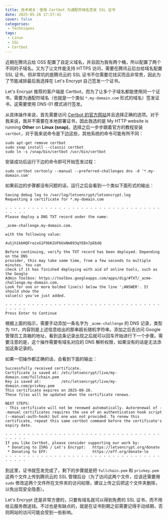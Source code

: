 ```yaml
---
title: 技术相关｜使用 Certbot 为通配符域名签发 SSL 证书
date: 2025-05-26 17:57:41
cover: false
categories:
 - Techniques
tags:
 - Linux
 - SSL
 - Certbot
---
```


近期在腾讯云给 OSS 配置了自定义域名，并且因为我有两个桶，所以配置了两个不同的子域名。又为了让文件能支持 HTTPS 访问，需要在腾讯云后台给域名配置 SSL 证书。但非常坑的是腾讯云的 SSL 证书不仅需要花钱买而且非常贵，因此为了节能减排最后我选择在 Let's Encrypt 自己签发一个证书。

Let's Encrypt 推荐的客户端是 Certbot，而为了让多个子域名都能使用同一个证书，需要为通配符域名（也就是一个类似 `*.my-domain.com` 形式的域名）签发证书，这需要使用 DNS-01 模式进行签发。

从具体操作来说，首先需要访问 [Certbot 的官方网站](https://certbot.eff.org/)并且选择正确的选项。对于我来说，我并不需要在本地部署证书，因此我选的是 My HTTP website is running **Other** on **Linux (snap)**。选择之后一步步跟着官方的教程安装 `certbot`，对于我来说命令是下边这些，其他系统的命令可能有所不同：

```shell
sudo apt-get remove certbot
sudo snap install --classic certbot
sudo ln -s /snap/bin/certbot /usr/bin/certbot
```

安装成功后运行下边的命令即可开始签发过程：

```shell
sudo certbot certonly --manual --preferred-challenges dns -d '*.my-domain.com'
```

如果前边的步骤都没有问题的话，运行之后会看到一个类似下面形式的输出：

```
Saving debug log to /var/log/letsencrypt/letsencrypt.log
Requesting a certificate for *.my-domain.com

- - - - - - - - - - - - - - - - - - - - - - - - - - - - - - - - - - - - - - - -
Please deploy a DNS TXT record under the name:

_acme-challenge.my-domain.com.

with the following value:

4uSjh1kbHQFrozxG1F9bK2UF6UxNm893qYE8n7pE6dQ

Before continuing, verify the TXT record has been deployed. Depending on the DNS
provider, this may take some time, from a few seconds to multiple minutes. You can
check if it has finished deploying with aid of online tools, such as the Google
Admin Toolbox: https://toolbox.googleapps.com/apps/dig/#TXT/_acme-challenge.my-domain.com.
Look for one or more bolded line(s) below the line ';ANSWER'. It should show the
value(s) you've just added.

- - - - - - - - - - - - - - - - - - - - - - - - - - - - - - - - - - - - - - - -
Press Enter to Continue
```

根据上面的指示，需要手动添加一条名字为 `_acme-challenge` 的 DNS 记录，类型为 `TXT`，内容则是上述信息给出的那串超长随机字符串。添加之后去访问 Google 管理员工具箱的地址，看到这条记录出现之后就可以回车开始进行下一个步骤。需要注意的是，这个操作需要有域名对应的 DNS 解析权限，如果没有的话是无法添加这条记录的。

如果一切操作都正确的话，会看到下面的输出：

```
Successfully received certificate.
Certificate is saved at: /etc/letsencrypt/live/my-domain.com/fullchain.pem
Key is saved at:         /etc/letsencrypt/live/my-domain.com/privkey.pem
This certificate expires on 2025-08-20.
These files will be updated when the certificate renews.

NEXT STEPS:
- This certificate will not be renewed automatically. Autorenewal of --manual certificates requires the use of an authentication hook script (--manual-auth-hook) but one was not provided. To renew this certificate, repeat this same certbot command before the certificate's expiry date.

- - - - - - - - - - - - - - - - - - - - - - - - - - - - - - - - - - - - - - - -
If you like Certbot, please consider supporting our work by:
 * Donating to ISRG / Let's Encrypt:   https://letsencrypt.org/donate
 * Donating to EFF:                    https://eff.org/donate-le
- - - - - - - - - - - - - - - - - - - - - - - - - - - - - - - - - - - - - - - -
```

到这里，证书就签发完成了，剩下的步骤就是把 `fullchain.pem` 和 `privkey.pem` 这两个文件上传到腾讯云的 SSL 管理后台（为了访问这两个文件，应该还需要用 `sudo` 修改这两个文件所在文件夹的访问权限，建议上传之后把这个文件夹删除，以免出现安全隐患）。

Let's Encrypt 还是非常方便的，只要有域名就可以得到免费的 SSL 证书，而不用给云服务商送钱。不过也是有缺点的，就是在证书到期之前需要记得手动续期，否则网站的访问可能会受到一些影响。
